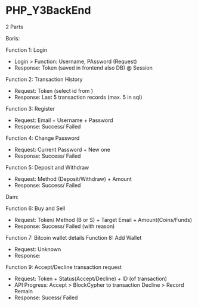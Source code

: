 # PHP_Y3BackEnd
2 Parts

Boris:

Function 1: Login
- Login > Function: Username, PAssword (Request)
- Response: Token (saved in frontend also DB) @ Session

Function 2: Transaction History
- Request: Token (select id from )
- Response: Last 5 transaction records (max. 5 in sql)

Function 3: Register
- Request: Email + Username + Password
- Response: Success/ Failed

Function 4: Change Password
- Request: Current Password + New one
- Response: Success/ Failed

Function 5: Deposit and Withdraw
- Request: Method (Deposit/Withdraw) + Amount
- Response: Success/ Failed

Dam:

Function 6: Buy and Sell
- Request: Token/ Method (B or S) + Target Email + Amount(Coins/Funds)
- Response: Success/ Failed (with reason)

Function 7: Bitcoin wallet details
Function 8: Add Wallet
- Request: Unknown
- Response: 

Function 9: Accept/Decline transaction request
- Request: Token + Status(Accept/Decline) + ID (of transaction)
- API Progress: Accept > BlockCypher to transaction
                Decline > Record Remain
- Response: Sucess/ Failed
            
